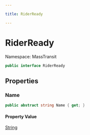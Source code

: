 ```yaml
---

title: RiderReady

---
```


# RiderReady

Namespace: MassTransit

```csharp
public interface RiderReady
```

## Properties

### **Name**

```csharp
public abstract string Name { get; }
```

#### Property Value

[String](https://learn.microsoft.com/en-us/dotnet/api/system.string)<br/>
